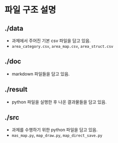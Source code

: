 # 파일 구조 설명

## ./data
- 과제에서 주어진 기본 csv 파일을 담고 있음.
- `area_category.csv`, `area_map.csv`, `area_struct.csv`

## ./doc
- markdown 파일들을 담고 있음.

## ./result
- python 파일을 실행한 후 나온 결과물들을 담고 있음.

## ./src
- 과제를 수행하기 위한 python 파일을 담고 있음.
- `mas_map.py`, `map_draw.py`, `map_direct_save.py`